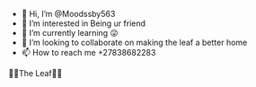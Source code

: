 - 👋 Hi, I’m @Moodssby563
- 👀 I’m interested in Being ur friend
- 🌱 I’m currently learning 😜
- 💞️ I’m looking to collaborate on making the leaf a better home
- 📫 How to reach me +27838682283

<!---
Moodstlbn/Moodstlbn is a ✨ special ✨ repository because its `README.md` (this file) appears on your GitHub profile.
You can click the Preview link to take a look at your changes.
--->
🌳🍃The Leaf🍃🌳

